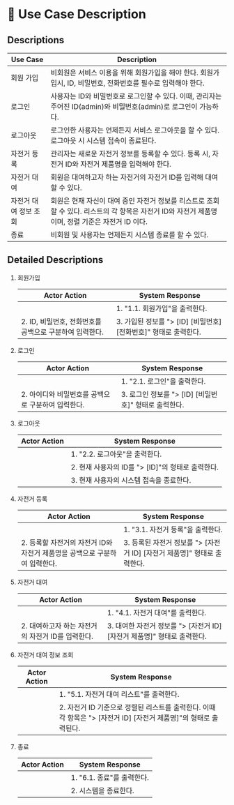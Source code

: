 # 📄 Use Case Description
## Descriptions
| Use Case | Description|
|---|---|
| 회원 가입 | 비회원은 서비스 이용을 위해 회원가입을 해야 한다. 회원가입시, ID, 비밀번호, 전화번호를 필수로 입력해야 한다. |
| 로그인 | 사용자는 ID와 비밀번호로 로그인할 수 있다. 이때, 관리자는 주어진 ID(admin)와 비밀번호(admin)로 로그인이 가능하다. |
| 로그아웃 | 로그인한 사용자는 언제든지 서비스 로그아웃을 할 수 있다. 로그아웃 시 시스템 접속이 종료된다.|
| 자전거 등록 | 관리자는 새로운 자전거 정보를 등록할 수 있다. 등록 시, 자전거 ID와 자전거 제품명을 입력해야 한다. |
| 자전거 대여 | 회원은 대여하고자 하는 자전거의 자전거 ID를 입력해 대여할 수 있다. |
| 자전거 대여 정보 조회 | 회원은 현재 자신이 대여 중인 자전거 정보를 리스트로 조회할 수 있다. 리스트의 각 항목은 자전거 ID와 자전거 제품명이며, 정렬 기준은 자전거 ID 이다. |
| 종료 | 비회원 및 사용자는 언제든지 시스템 종료를 할 수 있다. |


## Detailed Descriptions
1. 회원가입

    | Actor Action | System Response|
    |---|---|
    |  | 1. "1.1. 회원가입"을 출력한다. |
    | 2. ID, 비밀번호, 전화번호를 공백으로 구분하여 입력한다. | 3. 가입된 정보를 "> [ID] [비밀번호] [전화번호]" 형태로 출력한다. | 
 
2. 로그인

    | Actor Action | System Response |
    |---|---|
    | | 1. "2.1. 로그인"을 출력한다. |
    | 2. 아이디와 비밀번호를 공백으로 구분하여 입력한다. | 3. 로그인 정보를 "> [ID] [비밀번호]" 형태로 출력한다. |
 
3. 로그아웃

    | Actor Action | System Response |
    |---|---|
    | | 1. "2.2. 로그아웃"을 출력한다. |
    | | 2. 현재 사용자의 ID를 "> [ID]"의 형태로 출력한다. |
    | | 3. 현재 사용자의 시스템 접속을 종료한다. |
 
4. 자전거 등록

    | Actor Action | System Response |
    |---|---|
    | | 1. "3.1. 자전거 등록"을 출력한다. |
    | 2. 등록할 자전거의 자전거 ID와 자전거 제품명을 공백으로 구분하여 입력한다. | 3. 등록된 자전거 정보를 "> [자전거 ID] [자전거 제품명]" 형태로 출력한다. |

5. 자전거 대여

    | Actor Action | System Response |
    |---|---|
    | | 1. "4.1. 자전거 대여"를 출력한다. |
    | 2. 대여하고자 하는 자전거의 자전거 ID를 입력한다. | 3. 대여한 자전거 정보를 "> [자전거 ID] [자전거 제품명]" 형태로 출력한다. |

6. 자전거 대여 정보 조회

    | Actor Action | System Response |
    |---|---|
    | | 1. "5.1. 자전거 대여 리스트"를 출력한다. |
    | | 2. 자전거 ID 기준으로 정렬된 리스트를 출력한다. 이때 각 항목은 "> [자전거 ID] [자전거 제품명]"의 형태로 출력된다. |
 
 7. 종료
    
    | Actor Action | System Response |
    |---|---|
    | | 1. "6.1. 종료"를 출력한다. |
    | | 2. 시스템을 종료한다. |